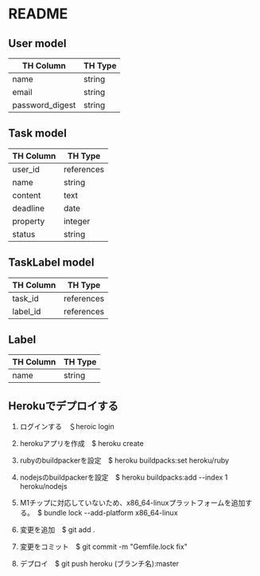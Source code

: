 # README

## User model

| TH Column | TH Type |
| ------- | -------- |
| name | string |
| email | string |
| password_digest | string |

## Task model

| TH Column | TH Type |
| ------- | -------- |
| user_id | references |
| name | string |
| content | text |
| deadline | date |
| property | integer |
| status | string |

## TaskLabel model

| TH Column | TH Type |
| ------- | -------- |
| task_id | references |
| label_id | references |


## Label

| TH Column | TH Type |
| ------- | -------- |
| name | string |

## Herokuでデプロイする

1. ログインする　＄heroic login

2. herokuアプリを作成　$ heroku create

3. rubyのbuildpackerを設定　$ heroku buildpacks:set heroku/ruby

4. nodejsのbuildpackerを設定　$ heroku buildpacks:add --index 1 heroku/nodejs

5. M1チップに対応していないため、x86_64-linuxプラットフォームを追加する。　$ bundle lock --add-platform x86_64-linux

6. 変更を追加　$ git add .

7. 変更をコミット　$ git commit -m "Gemfile.lock fix"

8. デプロイ　$ git push heroku (ブランチ名):master

